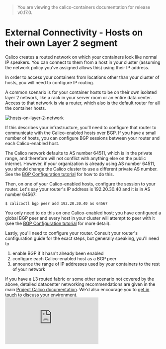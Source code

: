 > You are viewing the calico-containers documentation for release v0.17.0.

# External Connectivity - Hosts on their own Layer 2 segment

Calico creates a routed network on which your containers look like normal IP 
speakers.  You can connect to them from a host in your cluster (assuming the 
network policy you've assigned allows this) using their IP address.

In order to access your containers from locations other than your cluster of 
hosts, you will need to configure IP routing.

A common scenario is for your container hosts to be on their own isolated layer
2 network, like a rack in your server room or an entire data center.  Access to
that network is via a router, which also is the default router for all the
container hosts.

![hosts-on-layer-2-network](images/hosts-on-layer-2-network.png)

If this describes your infrastructure, you'll need to configure that router to
communicate with the Calico-enabled hosts over BGP.  If you have a small number
of hosts, you can configure BGP sessions between your router and each
Calico-enabled host.

The Calico network defaults to AS number 64511, which is in the private range,
and therefore will not conflict with anything else on the public internet. 
However, if your organization is already using AS number 64511, you should
change the Calico cluster to use a different private AS number.  See the 
[BGP Configuration tutorial](bgp.md) for how to do this.

Then, on one of your Calico-enabled hosts, configure the session to your
router.  Let's say your router's IP address is 192.20.30.40 and it is in AS
number 64567:

    $ calicoctl bgp peer add 192.20.30.40 as 64567

You only need to do this on one Calico-enabled host; you have configured a
global BGP peer and every host in your cluster will attempt to peer with it
(see the [BGP Configuration tutorial](bgp.md) for more detail).

Lastly, you'll need to configure your router.  Consult your router's
configuration guide for the exact steps, but generally speaking, you'll need to

 1. enable BGP if it hasn't already been enabled
 2. configure each Calico-enabled host as a BGP peer
 3. announce the range of IP addresses used by your containers to the rest of your network

If you have a L3 routed fabric or some other scenario not covered by the above,
detailed datacenter networking recommendations are given in the main 
[Project Calico documentation](http://docs.projectcalico.org/en/latest/index.html).
We'd also encourage you to [get in touch](http://www.projectcalico.org/contact/)
to discuss your environment.
[![Analytics](https://ga-beacon.appspot.com/UA-52125893-3/calico-containers/docs/ExternalConnectivity.md?pixel)](https://github.com/igrigorik/ga-beacon)

